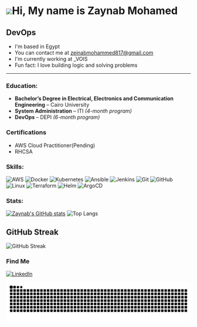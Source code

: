 
# <img src="https://raw.githubusercontent.com/MartinHeinz/MartinHeinz/master/wave.gif" width="90px">Hi, My name is Zaynab Mohamed
##  DevOps

-  I'm based in Egypt
-  You can contact me at zeinabmohammed817@gmail.com
-  I'm currently working at _VOIS
-  Fun fact: I love building logic and solving problems 
---

### Education:

- **Bachelor’s Degree in Electrical, Electronics and Communication Engineering** – Cairo University
- **System Administration** – ITI *(4-month program)*
- **DevOps** – DEPI *(6-month program)*



###  Certifications
- AWS Cloud Practitioner(Pending)
- RHCSA

###  Skills:
![AWS](https://img.shields.io/badge/AWS-232F3E?style=for-the-badge&logo=amazon-aws&logoColor=white)
![Docker](https://img.shields.io/badge/-Docker-2496ED?style=for-the-badge&logo=docker&logoColor=white)
![Kubernetes](https://img.shields.io/badge/-Kubernetes-326CE5?style=for-the-badge&logo=kubernetes&logoColor=white)
![Ansible](https://img.shields.io/badge/-Ansible-000000?style=for-the-badge&logo=ansible&logoColor=white)
![Jenkins](https://img.shields.io/badge/-Jenkins-D24939?style=for-the-badge&logo=jenkins&logoColor=white)
![Git](https://img.shields.io/badge/-Git-F05032?style=for-the-badge&logo=git&logoColor=white)
![GitHub](https://img.shields.io/badge/-GitHub-181717?style=for-the-badge&logo=github&logoColor=white)
![Linux](https://img.shields.io/badge/-Linux-FCC624?style=for-the-badge&logo=linux&logoColor=black)
![Terraform](https://img.shields.io/badge/-Terraform-623CE4?style=for-the-badge&logo=terraform&logoColor=white)
![Helm](https://img.shields.io/badge/-Helm-0F1689?style=for-the-badge&logo=helm&logoColor=white)
![ArgoCD](https://img.shields.io/badge/-ArgoCD-FE5000?style=for-the-badge&logo=argo&logoColor=white)


###  Stats:
[![Zaynab's GitHub stats](https://github-readme-stats.vercel.app/api?username=ZaynabMohammed&show_icons=true&theme=dark)](https://github.com/ZaynabMohammed)
![Top Langs](https://github-readme-stats.vercel.app/api/top-langs/?username=ZaynabMohammed&layout=compact)


##  GitHub Streak

![GitHub Streak](https://streak-stats.demolab.com/?user=ZaynabMohammed&theme=dark)








###  Find Me
[![LinkedIn](https://img.shields.io/badge/-LinkedIn-0077B5?style=flat-square&logo=linkedin)](https://www.linkedin.com/in/zeinab-azaz/)

![GitHub Snake dark](https://raw.githubusercontent.com/ZaynabMohammed/ZaynabMohammed/output/github-contribution-grid-snake-dark.svg)

